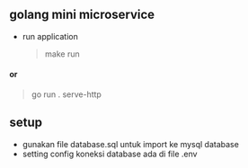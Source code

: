 ## golang mini microservice

- run application
  > make run

#### or
> go run . serve-http

## setup
- gunakan file database.sql untuk import ke mysql database
- setting config koneksi database ada di file .env
